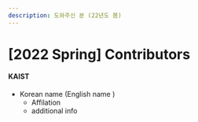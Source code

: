 ```yaml
---
description: 도와주신 분 (22년도 봄)
---
```


# \[2022 Spring\] Contributors

#### KAIST

* Korean name (English name \)
  * Affilation 
  * additional info 

